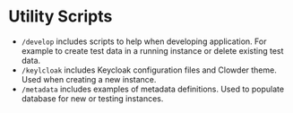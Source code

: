 # Utility Scripts

* ``/develop`` includes scripts to help when developing application. For example to create test data in a running instance
  or delete existing test data.
* ``/keylcloak`` includes Keycloak configuration files and Clowder theme. Used when creating a new instance.
* ``/metadata`` includes examples of metadata definitions. Used to populate database for new or testing instances.